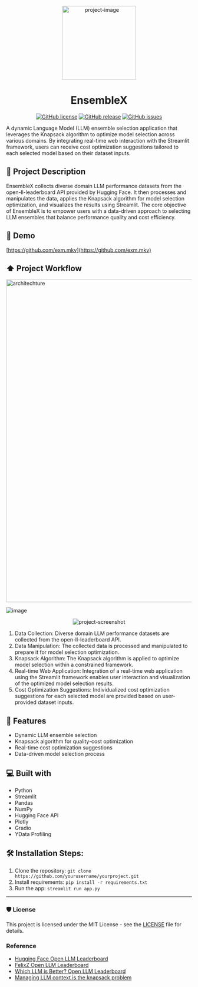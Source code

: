 
<p align="center"><img src="https://github.com/VidhyaVarshanyJS/EnsembleX/assets/76642252/0bfd71f6-9a90-4d4a-a9aa-fa99f7aaea48" alt="project-image" width ="200" height=200"/></p>
<h1 align="center" id="title">EnsembleX</h1>
<p align="center">
  <a href="https://github.com/yourusername/yourproject/blob/master/LICENSE"><img src="https://img.shields.io/badge/license-MIT-blue.svg" alt="GitHub license"></a>
  <a href="https://github.com/yourusername/yourproject/releases/tag/v1.0"><img src="https://img.shields.io/badge/release-v1.0-blue.svg" alt="GitHub release"></a>
  <a href="https://github.com/yourusername/yourproject/issues"><img src="https://img.shields.io/github/issues/yourusername/yourproject.svg" alt="GitHub issues"></a>
</p>



<p id="about">A dynamic Language Model (LLM) ensemble selection application that leverages the Knapsack algorithm to optimize model selection across various domains. By integrating real-time web interaction with the Streamlit framework, users can receive cost optimization suggestions tailored to each selected model based on their dataset inputs.</p>


<h2>📝 Project Description</h2>
<p id="description">
EnsembleX collects diverse domain LLM performance datasets from the open-ll-leaderboard API provided by Hugging Face. It then processes and manipulates the data, applies the Knapsack algorithm for model selection optimization, and visualizes the results using Streamlit. The core objective of EnsembleX is to empower users with a data-driven approach to selecting LLM ensembles that balance performance quality and cost efficiency.</p>

<h2>🚀 Demo</h2>

[https://github.com/exm.mkv](https://github.com/exm.mkv)

<h2>⬆️ Project Workflow</h2>
<img width="876" alt="architechture" src="https://github.com/VidhyaVarshanyJS/EnsembleX/assets/76642252/dc9f9577-ee4e-445a-b06b-f5710b237c82">

![image](https://github.com/VidhyaVarshanyJS/EnsembleX/assets/76642252/64a8917c-1474-4345-861b-5c0386319ab1)


<div style="display: flex; justify-content: center;">
  <img src="https://github.com/VidhyaVarshanyJS/EnsembleX/raw/main/assets/76642252/659c2ee0-a455-4ccc-ae4c-cb250f944927" alt="project-screenshot" style="max-width: 100%; height: auto;" />
</div>

1. Data Collection: Diverse domain LLM performance datasets are collected from the open-ll-leaderboard API.
2. Data Manipulation: The collected data is processed and manipulated to prepare it for model selection optimization.
3. Knapsack Algorithm: The Knapsack algorithm is applied to optimize model selection within a constrained framework.
4. Real-time Web Application: Integration of a real-time web application using the Streamlit framework enables user interaction and visualization of the optimized model selection results.
5. Cost Optimization Suggestions: Individualized cost optimization suggestions for each selected model are provided based on user-provided dataset inputs.

  
<h2>🧐 Features</h2>

- Dynamic LLM ensemble selection
- Knapsack algorithm for quality-cost optimization
- Real-time cost optimization suggestions
- Data-driven model selection process


<h2>💻 Built with</h2>

- Python
- Streamlit
- Pandas
- NumPy
- Hugging Face API
- Plotly
- Gradio
- YData Profiling


<h2>🛠️ Installation Steps:</h2>

1. Clone the repository: `git clone https://github.com/yourusername/yourproject.git`
2. Install requirements: `pip install -r requirements.txt`
3. Run the app: `streamlit run app.py`


---


<h3>🛡️ License </h3>

This project is licensed under the MIT License - see the [LICENSE](https://github.com/yourusername/yourproject/blob/master/LICENSE) file for details.


<h3> Reference </h3>

- [Hugging Face Open LLM Leaderboard](https://huggingface.co/spaces/HuggingFaceH4/open_llm_leaderboard)
- [FelixZ Open LLM Leaderboard](https://huggingface.co/spaces/felixz/open_llm_leaderboard)
- [Which LLM is Better? Open LLM Leaderboard](https://deepnatural.ai/blog/which-llm-is-better-open-llm-leaderboard-en)
- [Managing LLM context is the knapsack problem](https://www.awelm.com/posts/knapsack/)
